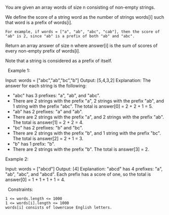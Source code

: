 You are given an array words of size n consisting of non-empty strings.

We define the score of a string word as the number of strings words[i] such that word is a prefix of words[i].


	For example, if words = ["a", "ab", "abc", "cab"], then the score of "ab" is 2, since "ab" is a prefix of both "ab" and "abc".


Return an array answer of size n where answer[i] is the sum of scores of every non-empty prefix of words[i].

Note that a string is considered as a prefix of itself.

 
Example 1:

Input: words = ["abc","ab","bc","b"]
Output: [5,4,3,2]
Explanation: The answer for each string is the following:
- "abc" has 3 prefixes: "a", "ab", and "abc".
- There are 2 strings with the prefix "a", 2 strings with the prefix "ab", and 1 string with the prefix "abc".
The total is answer[0] = 2 + 2 + 1 = 5.
- "ab" has 2 prefixes: "a" and "ab".
- There are 2 strings with the prefix "a", and 2 strings with the prefix "ab".
The total is answer[1] = 2 + 2 = 4.
- "bc" has 2 prefixes: "b" and "bc".
- There are 2 strings with the prefix "b", and 1 string with the prefix "bc".
The total is answer[2] = 2 + 1 = 3.
- "b" has 1 prefix: "b".
- There are 2 strings with the prefix "b".
The total is answer[3] = 2.


Example 2:

Input: words = ["abcd"]
Output: [4]
Explanation:
"abcd" has 4 prefixes: "a", "ab", "abc", and "abcd".
Each prefix has a score of one, so the total is answer[0] = 1 + 1 + 1 + 1 = 4.


 
Constraints:


	1 <= words.length <= 1000
	1 <= words[i].length <= 1000
	words[i] consists of lowercase English letters.

